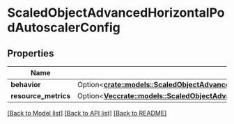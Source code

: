 # ScaledObjectAdvancedHorizontalPodAutoscalerConfig

## Properties

Name | Type | Description | Notes
------------ | ------------- | ------------- | -------------
**behavior** | Option<[**crate::models::ScaledObjectAdvancedHorizontalPodAutoscalerConfigBehavior**](ScaledObject_advanced_horizontalPodAutoscalerConfig_behavior.md)> |  | [optional]
**resource_metrics** | Option<[**Vec<crate::models::ScaledObjectAdvancedHorizontalPodAutoscalerConfigResourceMetrics>**](ScaledObject_advanced_horizontalPodAutoscalerConfig_resourceMetrics.md)> |  | [optional]

[[Back to Model list]](../README.md#documentation-for-models) [[Back to API list]](../README.md#documentation-for-api-endpoints) [[Back to README]](../README.md)


